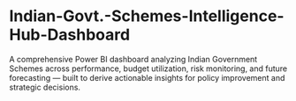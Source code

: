 # Indian-Govt.-Schemes-Intelligence-Hub-Dashboard
A comprehensive Power BI dashboard analyzing Indian Government Schemes across performance, budget utilization, risk monitoring, and future forecasting — built to derive actionable insights for policy improvement and strategic decisions.
